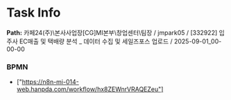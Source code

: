 # Task Info

**Path:** 카페24(주)\본사사업장\[CG]MI본부\창업센터\팀장 / jmpark05 / [332922] 입주사 EC매출 및 택배량 분석 _ 데이터 수집 및 세일즈포스 업로드 / 2025-09-01_00-00-00

### BPMN
- ["https://n8n-mi-014-web.hanpda.com/workflow/hx8ZEWnrVRAQEZeu"]

